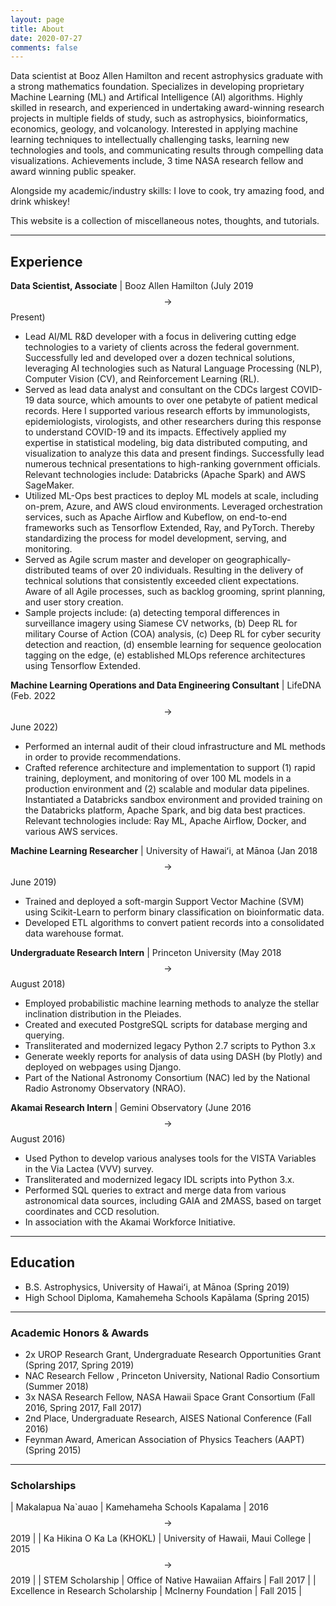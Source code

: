 ```yaml
---
layout: page
title: About
date: 2020-07-27
comments: false
---
```

    
Data scientist at Booz Allen Hamilton and recent astrophysics graduate with a strong mathematics foundation. Specializes in developing proprietary Machine Learning (ML) and Artifical Intelligence (AI) algorithms. Highly skilled in research, and experienced in undertaking award-winning research projects in multiple fields of study, such as astrophysics, bioinformatics, economics, geology, and volcanology. Interested in applying machine learning techniques to intellectually challenging tasks, learning new technologies and tools, and communicating results through compelling data visualizations. Achievements include, 3 time NASA research fellow and award winning public speaker.

Alongside my academic/industry skills: I love to cook, try amazing food, and drink whiskey!

This website is a collection of miscellaneous notes, thoughts, and tutorials.

___
## Experience

**Data Scientist, Associate**  | Booz Allen Hamilton (July 2019 $$\to$$ Present)
- Lead AI/ML R&D developer with a focus in delivering cutting edge technologies to a variety of clients across the federal government. Successfully led and developed over a dozen technical solutions, leveraging AI technologies such as Natural Language Processing (NLP), Computer Vision (CV), and Reinforcement Learning (RL).
- Served as lead data analyst and consultant on the CDCs largest COVID-19 data source, which amounts to over one petabyte of patient medical records. Here I supported various research efforts by immunologists, epidemiologists, virologists, and other researchers during this response to understand COVID-19 and its impacts. Effectively applied my expertise in statistical modeling, big data distributed computing, and visualization to analyze this data and present findings. Successfully lead numerous technical presentations to high-ranking government officials. Relevant technologies include: Databricks (Apache Spark) and AWS SageMaker.
- Utilized ML-Ops best practices to deploy ML models at scale, including on-prem, Azure, and AWS cloud environments. Leveraged orchestration services, such as Apache Airflow and Kubeflow, on end-to-end frameworks such as Tensorflow Extended, Ray, and PyTorch. Thereby standardizing the process for model development, serving, and monitoring.
- Served as Agile scrum master and developer on geographically-distributed teams of over 20 individuals. Resulting in the delivery of technical solutions that consistently exceeded client expectations. Aware of all Agile processes, such as backlog grooming, sprint planning, and user story creation.
- Sample projects include: (a) detecting temporal differences in surveillance imagery using Siamese CV networks, (b) Deep RL for military Course of Action (COA) analysis, (c) Deep RL for cyber security detection and reaction, (d) ensemble learning for sequence geolocation tagging on the edge, (e) established MLOps reference architectures using Tensorflow Extended.

**Machine Learning Operations and Data Engineering Consultant** | LifeDNA (Feb. 2022 $$\to$$ June 2022)
- Performed an internal audit of their cloud infrastructure and ML methods in order to provide recommendations.
- Crafted reference architecture and implementation to support (1) rapid training, deployment, and monitoring of over 100 ML models in a production environment and (2) scalable and modular data pipelines. Instantiated a Databricks sandbox environment and provided training on the Databricks platform, Apache Spark, and big data best practices. Relevant technologies include: Ray ML, Apache Airflow, Docker, and various AWS services.

**Machine Learning Researcher**  | University of Hawaiʻi, at Mānoa (Jan 2018 $$\to$$ June 2019)
- Trained and deployed a soft-margin Support Vector Machine (SVM) using Scikit-Learn to perform binary classification on bioinformatic data.
- Developed ETL algorithms to convert patient records into a consolidated data warehouse format.

**Undergraduate Research Intern**  |  Princeton University (May 2018 $$\to$$ August 2018)
- Employed probabilistic machine learning methods to analyze the stellar inclination distribution in the Pleiades.
- Created and executed PostgreSQL scripts for database merging and querying.
- Transliterated and modernized legacy Python 2.7 scripts to Python 3.x
- Generate weekly reports for analysis of data using DASH (by Plotly) and deployed on webpages using Django.
- Part of the National Astronomy Consortium (NAC) led by the National Radio Astronomy Observatory (NRAO).

**Akamai Research Intern**  |  Gemini Observatory (June 2016 $$\to$$ August 2016)
- Used Python to develop various analyses tools for the VISTA Variables in the Via Lactea (VVV) survey.
- Transliterated and modernized legacy IDL scripts into Python 3.x.
- Performed SQL queries to extract and merge data from various astronomical data sources, including GAIA and 2MASS, based on target coordinates and CCD resolution.
- In association with the Akamai Workforce Initiative.

___
## Education

* B.S. Astrophysics, University of Hawaiʻi, at Mānoa (Spring 2019)
* High School Diploma, Kamahemeha Schools Kapālama (Spring 2015)

___
### Academic Honors & Awards

* 2x UROP Research Grant, Undergraduate Research Opportunities Grant (Spring 2017, Spring 2019)
* NAC Research Fellow , Princeton University, National Radio Consortium (Summer 2018)
* 3x NASA Research Fellow, NASA Hawaii Space Grant Consortium (Fall 2016, Spring 2017, Fall 2017)
* 2nd Place, Undergraduate Research, AISES National Conference (Fall 2016)
* Feynman Award, American Association of Physics Teachers (AAPT) (Spring 2015)

___
### Scholarships

| Makalapua Na`auao                  | Kamehameha Schools Kapalama        | 2016 $$\to$$ 2019 |
| Ka Hikina O Ka La (KHOKL)          | University of Hawaii, Maui College | 2015 $$\to$$ 2019 |
| STEM Scholarship                   | Office of Native Hawaiian Affairs  | Fall 2017         |
| Excellence in Research Scholarship | McInerny Foundation                | Fall 2015         |

<!-- {% capture images %}
    https://cloud.githubusercontent.com/assets/754514/14509720/61c61058-01d6-11e6-93ab-0918515ecd56.png
    https://cloud.githubusercontent.com/assets/754514/14509716/61ac6c8e-01d6-11e6-879f-8308883de790.png
{% endcapture %}
{% include gallery images=images caption="Screenshots of Moon Theme" cols=2 %} -->
